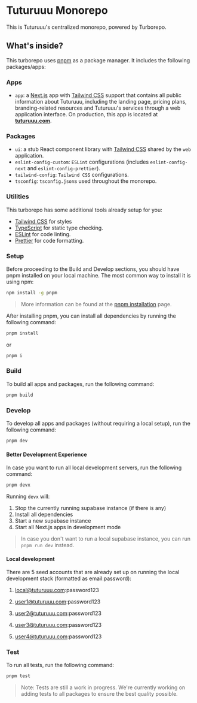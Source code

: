 # Tuturuuu Monorepo

This is Tuturuuu's centralized monorepo, powered by Turborepo.

## What's inside?

This turborepo uses [pnpm](https://pnpm.io) as a package manager. It includes the following packages/apps:

### Apps

- `app`: a [Next.js](https://nextjs.org/) app with [Tailwind CSS](https://tailwindcss.com/) support that contains all public information about Tuturuuu, including the landing page, pricing plans, branding-related resources and Tuturuuu's services through a web application interface. On production, this app is located at [**tuturuuu.com**](https://tuturuuu.com).

### Packages

- `ui`: a stub React component library with [Tailwind CSS](https://tailwindcss.com/) shared by the `web` application.
- `eslint-config-custom`: `ESLint` configurations (includes `eslint-config-next` and `eslint-config-prettier`).
- `tailwind-config`: `Tailwind CSS` configurations.
- `tsconfig`: `tsconfig.json`s used throughout the monorepo.

### Utilities

This turborepo has some additional tools already setup for you:

- [Tailwind CSS](https://tailwindcss.com/) for styles
- [TypeScript](https://www.typescriptlang.org/) for static type checking.
- [ESLint](https://eslint.org/) for code linting.
- [Prettier](https://prettier.io) for code formatting.

### Setup

Before proceeding to the Build and Develop sections, you should have pnpm installed on your local machine.
The most common way to install it is using npm:

```bash
npm install -g pnpm
```

> More information can be found at the [pnpm installation](https://pnpm.io/installation) page.

After installing pnpm, you can install all dependencies by running the following command:

```bash
pnpm install
```

or

```bash
pnpm i
```

### Build

To build all apps and packages, run the following command:

```bash
pnpm build
```

### Develop

To develop all apps and packages (without requiring a local setup), run the following command:

```bash
pnpm dev
```

#### Better Development Experience

In case you want to run all local development servers, run the following command:

```bash
pnpm devx
```

Running `devx` will:

1. Stop the currently running supabase instance (if there is any)
2. Install all dependencies
3. Start a new supabase instance
4. Start all Next.js apps in development mode

> In case you don't want to run a local supabase instance, you can run `pnpm run dev` instead.

#### Local development

There are 5 seed accounts that are already set up on running the local development stack (formatted as email:password):

1. local@tuturuuu.com:password123

2. user1@tuturuuu.com:password123

3. user2@tuturuuu.com:password123

4. user3@tuturuuu.com:password123

5. user4@tuturuuu.com:password123


### Test

To run all tests, run the following command:

```bash
pnpm test
```

> Note: Tests are still a work in progress. We're currently working on adding tests to all packages to ensure the best quality possible.
